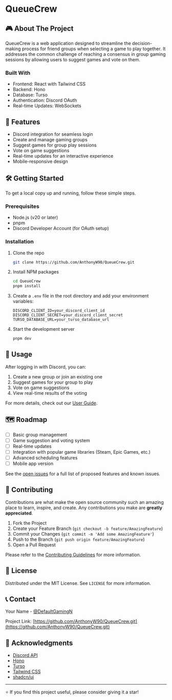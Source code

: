 # QueueCrew

## 🎮 About The Project

QueueCrew is a web application designed to streamline the decision-making process for friend groups when selecting a game to play together. It addresses the common challenge of reaching a consensus in group gaming sessions by allowing users to suggest games and vote on them.

### Built With

* Frontend: React with Tailwind CSS
* Backend: Hono
* Database: Turso
* Authentication: Discord OAuth
* Real-time Updates: WebSockets

## 🚀 Features

- Discord integration for seamless login
- Create and manage gaming groups
- Suggest games for group play sessions
- Vote on game suggestions
- Real-time updates for an interactive experience
- Mobile-responsive design

## 🛠️ Getting Started

To get a local copy up and running, follow these simple steps.

### Prerequisites

* Node.js (v20 or later)
* pnpm
* Discord Developer Account (for OAuth setup)

### Installation

1. Clone the repo
   ```sh
   git clone https://github.com/AnthonyW90/QueueCrew.git
   ```
2. Install NPM packages
   ```sh
   cd QueueCrew
   pnpm install
   ```
3. Create a `.env` file in the root directory and add your environment variables:
   ```
   DISCORD_CLIENT_ID=your_discord_client_id
   DISCORD_CLIENT_SECRET=your_discord_client_secret
   TURSO_DATABASE_URL=your_turso_database_url
   ```
4. Start the development server
   ```sh
   pnpm dev
   ```

## 📖 Usage

After logging in with Discord, you can:
1. Create a new group or join an existing one
2. Suggest games for your group to play
3. Vote on game suggestions
4. View real-time results of the voting

For more details, check out our [User Guide](link-to-user-guide).

## 🗺️ Roadmap

- [ ] Basic group management
- [ ] Game suggestion and voting system
- [ ] Real-time updates
- [ ] Integration with popular game libraries (Steam, Epic Games, etc.)
- [ ] Advanced scheduling features
- [ ] Mobile app version

See the [open issues](https://github.com/AnthonyW90/QueueCrew.git/issues) for a full list of proposed features and known issues.

## 🤝 Contributing

Contributions are what make the open source community such an amazing place to learn, inspire, and create. Any contributions you make are **greatly appreciated**.

1. Fork the Project
2. Create your Feature Branch (`git checkout -b feature/AmazingFeature`)
3. Commit your Changes (`git commit -m 'Add some AmazingFeature'`)
4. Push to the Branch (`git push origin feature/AmazingFeature`)
5. Open a Pull Request

Please refer to the [Contributing Guidelines](link-to-contributing-guidelines) for more information.

## 📜 License

Distributed under the MIT License. See `LICENSE` for more information.

## 📞 Contact

Your Name - [@DefaultGamingN](https://twitter.com/DefaultGamingN)

Project Link: [https://github.com/AnthonyW90/QueueCrew.git](https://github.com/AnthonyW90/QueueCrew.git)

## 🙏 Acknowledgments

* [Discord API](https://discord.com/developers/docs/intro)
* [Hono](https://honojs.dev/)
* [Turso](https://turso.tech/)
* [Tailwind CSS](https://tailwindcss.com/)
* [shadcn/ui](https://ui.shadcn.com/)

---

⭐️ If you find this project useful, please consider giving it a star!